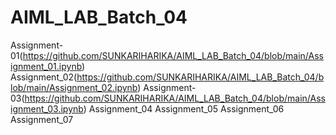 # AIML_LAB_Batch_04
Assignment-01(https://github.com/SUNKARIHARIKA/AIML_LAB_Batch_04/blob/main/Assignment_01.ipynb)
Assignment_02(https://github.com/SUNKARIHARIKA/AIML_LAB_Batch_04/blob/main/Assignment_02.ipynb)
Assignment-03(https://github.com/SUNKARIHARIKA/AIML_LAB_Batch_04/blob/main/Assignment_03.ipynb)
Assignment_04
Assignment_05
Assignment_06
Assignment_07
